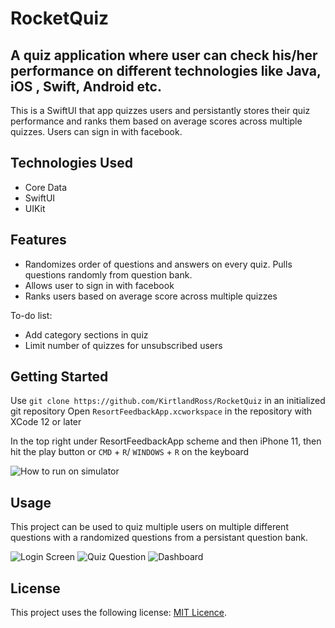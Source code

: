 # RocketQuiz

## A quiz application where user can check his/her performance on different technologies like Java, iOS , Swift, Android etc.

This is a SwiftUI that app quizzes users and persistantly stores their quiz performance and ranks them based on average scores across multiple quizzes. Users can sign in with facebook.

## Technologies Used

* Core Data
* SwiftUI
* UIKit

## Features

* Randomizes order of questions and answers on every quiz. Pulls questions randomly from question bank.
* Allows user to sign in with facebook
* Ranks users based on average score across multiple quizzes

To-do list:
* Add category sections in quiz
* Limit number of quizzes for unsubscribed users

## Getting Started

Use  `git clone https://github.com/KirtlandRoss/RocketQuiz` in an initialized git repository
Open `ResortFeedbackApp.xcworkspace` in the repository with XCode 12 or later

In the top right under ResortFeedbackApp scheme and then iPhone 11, then hit the play button or `CMD` + `R`/ `WINDOWS` + `R` on the keyboard


![How to run on simulator](images/image4.png)





## Usage

This project can be used to quiz multiple users on multiple different questions with a randomized questions from a persistant question bank.

![Login Screen](images/image1.png)
![Quiz Question](images/image2.png)
![Dashboard](images/image3.png)


## License

This project uses the following license: [MIT Licence](https://github.com/KirtlandRoss/RocketQuiz/blob/main/LICENSE).
